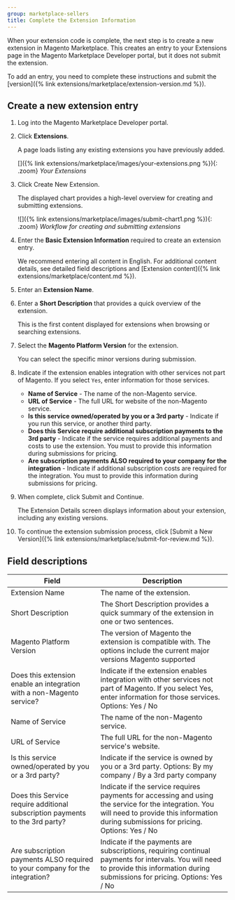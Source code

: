 ```yaml
---
group: marketplace-sellers
title: Complete the Extension Information
---
```


When your extension code is complete, the next step is to create a new extension in Magento Marketplace. This creates an entry to your Extensions page in the Magento Marketplace Developer portal, but it does not submit the extension.

To add an entry, you need to complete these instructions and submit the [version]({% link extensions/marketplace/extension-version.md %}).

## Create a new extension entry

1. Log into the Magento Marketplace Developer portal.

1. Click **Extensions**.

   A page loads listing any existing extensions you have previously added.

   []({% link extensions/marketplace/images/your-extensions.png %}){: .zoom}
    _Your Extensions_

1. Click <span class="btn">Create New Extension</span>.

   The displayed chart provides a high-level overview for creating and submitting extensions.

   ![]({% link extensions/marketplace/images/submit-chart1.png %}){: .zoom}
   _Workflow for creating and submitting extensions_

1. Enter the **Basic Extension Information** required to create an extension entry.

   We recommend entering all content in English. For additional content details, see detailed field descriptions and [Extension content]({% link extensions/marketplace/content.md %}).

1. Enter an **Extension Name**.

1. Enter a **Short Description** that provides a quick overview of the extension.

   This is the first content displayed for extensions when browsing or searching extensions.

1. Select the **Magento Platform Version** for the extension.

   You can select the specific minor versions during submission.

1. Indicate if the extension enables integration with other services not part of Magento. If you select `Yes`, enter information for those services.

   - **Name of Service** - The name of the non-Magento service.
   - **URL of Service** - The full URL for website of the non-Magento service.
   - **Is this service owned/operated by you or a 3rd party** - Indicate if you run this service, or another third party.
   - **Does this Service require additional subscription payments to the 3rd party** - Indicate if the service requires additional payments and costs to use the extension. You must to provide this information during submissions for pricing.
   - **Are subscription payments ALSO required to your company for the integration** - Indicate if additional subscription costs are required for the integration. You must to provide this information during submissions for pricing.

1. When complete, click <span class="btn">Submit and Continue</span>.

   The Extension Details screen displays information about your extension, including any existing versions.

1. To continue the extension submission process, click <span class="btn">[Submit a New Version]({% link extensions/marketplace/submit-for-review.md %})</span>.

## Field descriptions

|Field|Description|
|--- |--- |
|Extension Name|The name of the extension.|
|Short Description|The Short Description provides a quick summary of the extension in one or two sentences.|
|Magento Platform Version|The version of Magento the extension is compatible with. The options include the current major versions Magento supported|
|Does this extension enable an integration with a non-Magento service?|Indicate if the extension enables integration with other services not part of Magento. If you select Yes, enter information for those services. Options: Yes / No|
|Name of Service|The name of the non-Magento service.|
|URL of Service|The full URL for the non-Magento service's website.|
|Is this service owned/operated by you or a 3rd party?|Indicate if the service is owned by you or a 3rd party. Options: By my company / By a 3rd party company|
|Does this Service require additional subscription payments to the 3rd party?|Indicate if the service requires payments for accessing and using the service for the integration. You will need to provide this information during submissions for pricing. Options: Yes / No|
|Are subscription payments ALSO required to your company for the integration?|Indicate if the payments are subscriptions, requiring continual payments for intervals. You will need to provide this information during submissions for pricing. Options: Yes / No|
